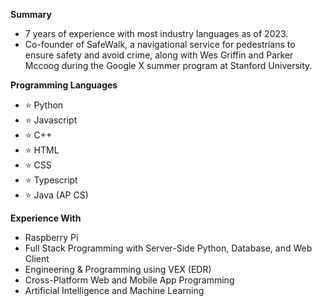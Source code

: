 **Summary**

- 7 years of experience with most industry languages as of 2023.
- Co-founder of SafeWalk, a navigational service for pedestrians to ensure safety and avoid crime, along with Wes Griffin and Parker Mccoog during the Google X summer program at Stanford University.

**Programming Languages**
- ⭐️ Python
- ⭐️ Javascript
- ⭐️ C++
- ⭐️ HTML
- ⭐️ CSS
- ⭐️ Typescript
- ⭐️ Java (AP CS)

**Experience With**
- Raspberry Pi
- Full Stack Programming with Server-Side Python, Database, and Web Client
- Engineering & Programming using VEX (EDR)
- Cross-Platform Web and Mobile App Programming
- Artificial Intelligence and Machine Learning
